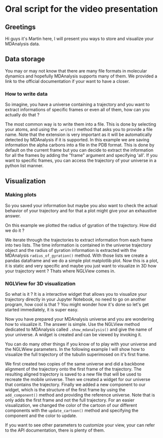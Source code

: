 # Oral script for the video presentation

## Greetings

Hi guys it's Martin here, I will present you ways to store and visualize your MDAnalysis data.

## Data storage

You may or may not know that there are many file formats in molecular dynamics and hopefully MDAnalysis supports many of them. We provided a link to the official documentation if your want to have a closer.

### How to write data

So imagine, you have a universe containing a trajectory and you want to extract informations of specific frames or even all of them, how can you actually do that ?

The most common way is to write them into a file. This is done by selecting your atoms, and using the `.write()` method that asks you to provide a file name. Note that the extension is very important as it will be automatically detected by MDAnalysis if it is supported. In this example we are saving information the alpha carbons into a file in the PDB format. This is done by default on the current frame but you can decide to extract the information for all the frames by adding the "frame" argument and specifying 'all'. If you want to specific frames, you can access the trajectory of your universe in a python list manner.

## Visualization

### Making plots

So you saved your information but maybe you also want to check the actual behavior of your trajectory and for that a plot might give your an exhaustive answer.

On this example we plotted the radius of gyration of the trajectory. How did we do it ?

We iterate through the trajectories to extract information from each frame into two lists. The time information is contained in the universe trajectory object and the radius of gyration information is extracted with the MDAnalysis `radius_of_gyration()` method. With those lists we create a pandas dataframe and we do a simple plot matplotlib plot. Now this is a plot, it is static and very specific and maybe you just want to visualize in 3D how your trajectory went ? Thats where NGLView comes in.

### NGLView for 3D visualization

So what is it ? It is a interactive widget that allows you to visualize your trajectory directly in your Jupyter Notebook, no need to go on another program, how cool is that ?
You might wonder how it's done so let's get started immediately, it is super easy. 

Now you have prepared your MDAnalysis universe and you are wondering how to visualize it. The answer is simple. Use the NGLView method dedicated to MDAnalysis called `.show_mdanalysis()` and give the name of your universe. A widget is created and can be viewed by invoking it.

You can do many other things if you know of to play with your universe and the NGLWiew parameters. In the following example I will show how to visualize the full trajectory of the tubulin superimosed on it's first frame. 

We first created two copies of the same universe and did a backbone alignment of the trajectory onto the first frame of the trajectory. The resulting aligned trajectory is saved to a new file that will be used to recreate the mobile universe. Then we created a widget for our universe that contains the trajectory. Finally we added a new component to our widget, which is the structure of the first frame by using the `add_component()` method and providing the reference universe. Note that is only adds the first frame and not the full trajectory. For an easier visualization, we changed the color of the cartoon of our different components with the `update_cartoon()` method and specifying the component and the color to update.

If you want to see other parameters to customize your view, your can refer to the API documentation, there is plenty of them.
